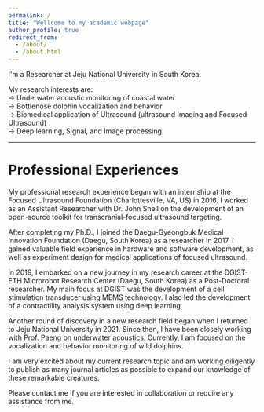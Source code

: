 ```yaml
---
permalink: /
title: "Wellcome to my academic webpage"
author_profile: true
redirect_from: 
  - /about/
  - /about.html
---
```


I'm a Researcher at Jeju National University in South Korea.

My research interests are:<br /> 
-> Underwater acoustic monitoring of coastal water <br />
-> Bottlenose dolphin vocalization and behavior <br />
-> Biomedical application of Ultrasound (ultrasound Imaging and Focused Ultrasound) <br />
-> Deep learning, Signal, and Image processing <br />

------
# Professional Experiences


My professional research experience began with an internship at the Focused Ultrasound Foundation (Charlottesville, VA, US) in 2016. I worked as an Assistant Researcher with Dr. John Snell on the development of an open-source toolkit for transcranial-focused ultrasound targeting.

After completing my Ph.D., I joined the Daegu-Gyeongbuk Medical Innovation Foundation (Daegu, South Korea) as a researcher in 2017. I gained valuable field experience in hardware and software development, as well as experiment design for medical applications of focused ultrasound.

In 2019, I embarked on a new journey in my research career at the DGIST-ETH Microrobot Research Center (Daegu, South Korea) as a Post-Doctoral researcher. My main focus at DGIST was the development of a cell stimulation transducer using MEMS technology. I also led the development of a contractility analysis system using deep learning.

Another round of discovery in a new research field began when I returned to Jeju National University in 2021. Since then, I have been closely working with Prof. Paeng on underwater acoustics. Currently, I am focused on the vocalization and behavior monitoring of wild dolphins.

I am very excited about my current research topic and am working diligently to publish as many journal articles as possible to expand our knowledge of these remarkable creatures.

Please contact me if you are interested in collaboration or require any assistance from me.


